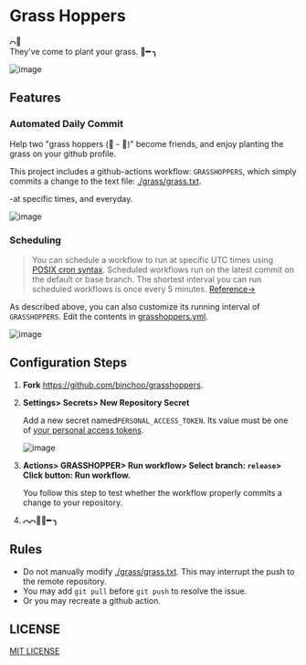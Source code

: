 # Grass Hoppers
**⌒🐸**    
 They've come to plant your grass.  **🦗━ ╮**   
 
 ![image](https://user-images.githubusercontent.com/15683098/118367340-f94d7380-b5db-11eb-94a5-202c82ae64c9.png)

## Features

### Automated Daily Commit

Help two "grass hoppers (🐸 - 🦗)" become friends, and enjoy planting the grass on your github profile. 

This project includes a github-actions workflow: `GRASSHOPPERS`, which simply commits a change to the text file: [./grass/grass.txt](./grass/grass.txt).

-at specific times, and everyday.

![image](https://user-images.githubusercontent.com/15683098/118365941-a8d51680-b5d9-11eb-923c-7a2cec58632d.png)

### Scheduling 

>  You can schedule a workflow to run at specific UTC times using [POSIX cron syntax](https://pubs.opengroup.org/onlinepubs/9699919799/utilities/crontab.html#tag_20_25_07). Scheduled workflows run on the latest commit on the default or base branch. The shortest interval you can run scheduled workflows is once every 5 minutes. [Reference→](https://docs.github.com/en/actions/reference/events-that-trigger-workflows#scheduled-events)

As described above, you can also customize its running interval of `GRASSHOPPERS`. Edit the contents in [grasshoppers.yml](./.github/workflows/grasshoppers.yml).

![image](https://user-images.githubusercontent.com/15683098/118365986-d6ba5b00-b5d9-11eb-852a-027fa6ca4726.png)

## Configuration Steps

1. **Fork** https://github.com/binchoo/grasshoppers.

2. **Settings> Secrets> New Repository Secret**

   Add a new secret named`PERSONAL_ACCESS_TOKEN`. Its value must be one of [your personal access tokens](https://github.com/settings/tokens).

   ![image](https://user-images.githubusercontent.com/15683098/118364887-4e39bb80-b5d5-11eb-9b41-c64be1b21c6a.png)
   
3. **Actions> GRASSHOPPER>  Run workflow> Select branch: `release`> Click button: Run workflow.**

   You follow this step to test whether the workflow properly commits a change to your repository.

4. **⌒⌒🐸🦗━ ╮**

## Rules
- Do not manually modify [./grass/grass.txt](./grass/grass.txt). This may interrupt the push to the remote repository.
- You may add `git pull` before `git push` to resolve the issue.
- Or you may recreate a github action.

## LICENSE
[MIT LICENSE](./LICENSE)
